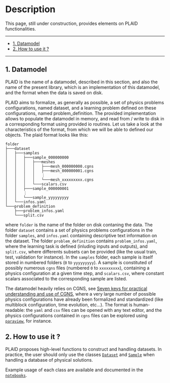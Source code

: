 # Description

This page, still under construction, provides elements on PLAID functionalities.

---

- [1. Datamodel](#1-datamodel)
- [2. How to use it ?](#2-how-to-use-it-)

---

## 1. Datamodel


PLAID is the name of a datamodel, described in this section, and also the name of the present library, which is an implementation of this datamodel, and the format when the data is saved on disk.

PLAID aims to formalize, as generally as possible, a set of physics problems configurations, named dataset, and a learning problem defined on these configurations, named problem_definition. The provided implementation allows to populate the datamodel in memory, and read from / write to disk in a corresponding format using provided io routines. Let us take a look at the characteristics of the format, from which we will be able to defined our objects. The plaid format looks like this:

```
folder
├───dataset
│   ├───samples
│   │   ├───sample_000000000
│   │   │   ├───meshes
│   │   │   │   ├───mesh_000000000.cgns
│   │   │   │   ├───mesh_000000001.cgns
│   │   │   │   ⋮
│   │   │   │   └───mesh_xxxxxxxxx.cgns
│   │   │   └───scalars.csv
│   │   ├───sample_000000001
│   │   ⋮
│   │   └───sample_yyyyyyyyy
│   └───infos.yaml
└───problem_definition
    ├───problem_infos.yaml
    └───split.csv
```

where ``folder`` is the name of the folder on disk contaning the data. The folder ``dataset`` contains a set of physics problems configurations in the folder ``samples``, and ``infos.yaml`` containing descriptive text information on the dataset. The folder ``problem_definition`` contains ``problem_infos.yaml``, where the learning task is defined (inluding inputs and outputs), and ``split.csv``, where differents subsets can be provided (like the usual train, test, validation for instance). In the ``samples`` folder, each sample is itself stored in numbered folders (``0`` to ``yyyyyyyyy``). A sample is constituted of possibly numerous ``cgns`` files (numbered ``0`` to ``xxxxxxxxx``), containing a physics configuration at a given time step, and ``scalars.csv``, where constant scalars associated to the corresponding sample are listed.

The datamodel heavily relies on CGNS, see [Seven keys for practical understanding and use of CGNS](https://ntrs.nasa.gov/api/citations/20180006202/downloads/20180006202.pdf), where a very large number of possible physics configurations have already been formalized and standardized (like multiblock configuration, time evolution, etc...). The format is human-readable: the ``yaml`` and ``csv`` files can be opened with any text editor, and the physics configurations contained in ``cgns`` files can be explored using [``paraview``](https://www.paraview.org/), for instance.



## 2. How to use it ?


PLAID proposes high-level functions to construct and handling datasets.
In practice, the user should only use the classes [`Dataset`](plaid.containers.dataset.Dataset) and [`Sample`](plaid.containers.sample.Sample) when handling a database of physical solutions.

Example usage of each class are available and documented in the [`notebooks`](notebooks).
